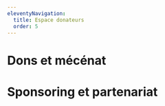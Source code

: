 ```yaml
---
eleventyNavigation:
  title: Espace donateurs
  order: 5
---
```

# Dons et mécénat

# Sponsoring et partenariat